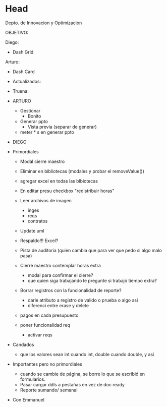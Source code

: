 # Head
Depto. de Innovacion y Optimizacion

 OBJETIVO:
 
 Diego:
 
 - Dash Grid
 
 
 Arturo:
 
 - Dash Card

- Actualizados:
  
- Truena:

- ARTURO
  - Gestionar
    - Bonito
  - Generar ppto
    - Vista previa (separar de generar)
  - meter * s en generar ppto
  
- DIEGO

- Primordiales
  - Modal cierre maestro
  - Eliminar en bibliotecas (modales y probar el removeValue())
  - agregar excel en todas las blbiotecas
  - En editar presu checkbox "redistribuir horas"
  - Leer archivos de imagen
    - inges
    - reqs
    - contratos
  - Update uml

  - Respaldo!!! Excel?
  - Pista de auditoria (quien cambia que para ver que pedo si algo malo pasa)
  - Cierre maestro contemplar horas extra
    - modal para confirmar el cierre?
    - que quien siga trabajando le pregunte si trabajó tiempo extra?
  - Borrar registros con la funcionalidad de reporte?
    - darle atributo a registro de valido o prueba o algo asi
    - diferenci entre erase y delete

  - pagos en cada presupuesto
  - poner funcionalidad req
    - activar reqs
  
- Candados
  - que los valores sean int cuando int, double cuando double, y así

- Importantes pero no primordiales
  - cuando se cambie de página, se borre lo que se escribió en formularios.
  - Pasar cargar ddls a pestañas en vez de doc ready
  - Reporte sumando/ semanal
- Con Emmanuel
